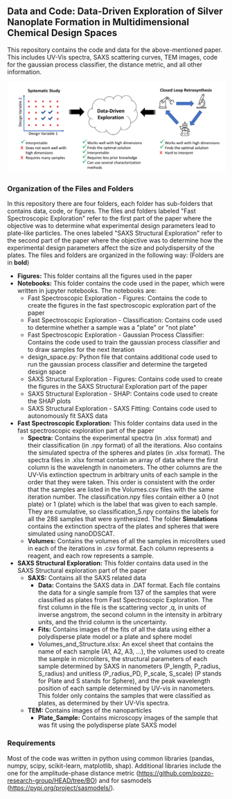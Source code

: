 ## Data and Code: Data-Driven Exploration of Silver Nanoplate Formation in Multidimensional Chemical Design Spaces

This repository contains the code and data for the above-mentioned paper. This includes UV-Vis spectra, SAXS scattering curves, TEM images, code for the gaussian process classifier, the distance metric, and all other information. 

<p align="center">
  <img src= "Figures/TOC_Image.PNG" width = "700" />
</p>

### Organization of the Files and Folders
In this repository there are four folders, each folder has sub-folders that contains data, code, or figures. The files and folders labeled "Fast Spectroscopic Exploration" refer to the first part of the paper where the objective was to determine what experimental design parameters lead to plate-like particles. The ones labeled "SAXS Structural Exploration" refer to the second part of the paper where the objective was to determine how the experimental design parameters affect the size and polydispersity of the plates. The files and folders are organized in the following way: (Folders are in **bold**)

- **Figures:** This folder contains all the figures used in the paper
- **Notebooks:** This folder contains the code used in the paper, which were written in jupyter notebooks. The notebooks are:
  - Fast Spectroscopic Exploration - Figures: Contains the code to create the figures in the fast spectroscopic exploration part of the paper
  - Fast Spectroscopic Exploration - Classification: Contains code used to determine whether a sample was a "plate" or "not plate"
  - Fast Spectroscopic Exploration - Gaussian Process Classifier: Contains the code used to train the gaussian process classifier and to draw samples for the next iteration
  - design_space.py: Python file that contains additional code used to run the gaussian process classifier and determine the targeted design space
  - SAXS Structural Exploration - Figures: Contains code used to create the figures in the SAXS Structural Exploration part of the paper
  - SAXS Structural Exploration - SHAP: Contains code used to create the SHAP plots
  - SAXS Structural Exploration - SAXS Fitting: Contains code used to autonomously fit SAXS data 
- **Fast Spectroscopic Exploration:** This folder contains data used in the fast spectroscopic exploration part of the paper
  - **Spectra:** Contains the experimental spectra (in .xlsx format) and their classification (in .npy format) of all the iterations. Also contains the simulated spectra of the spheres and plates (in .xlsx format). The spectra files in .xlsx format contain an array of data where the first column is the wavelength in nanometers. The other columns are the UV-Vis extinction spectrum in arbitrary units of each sample in the order that they were taken. This order is consistent with the order that the samples are listed in the Volumes.csv files with the same iteration number. The classification.npy files contain either a 0 (not plate) or 1 (plate) which is the label that was given to each sample. They are cumulative, so classification_5.npy contains the labels for all the 288 samples that were synthesized. The folder **Simulations** contains the extinction spectra of the plates and spheres that were simulated using nanoDDSCAT. 
  - **Volumes:** Contains the volumes of all the samples in microliters used in each of the iterations in .csv format. Each column represents a reagent, and each row represents a sample.
- **SAXS Structural Exploration:** This folder contains data used in the SAXS Structural exploration part of the paper
  - **SAXS:** Contains all the SAXS related data 
    - **Data:** Contains the SAXS data in .DAT format. Each file contains the data for a single sample from 137 of the samples that were classified as plates from Fast Spectroscopic Exploration. The first column in the file is the scattering vector ,q, in units of inverse angstrom, the second column in the intensity in arbitrary units, and the thrid column is the uncertainty. 
    - **Fits:** Contains images of the fits of all the data using either a polydisperse plate model or a plate and sphere model
    - Volumes_and_Structure.xlsx: An excel sheet that contains the name of each sample (A1, A2, A3, ...), the volumes used to create the sample in microliters, the structural parameters of each sample determined by SAXS in nanometers (P_length, P_radius, S_radius) and unitless (P_radius_PD, P_scale, S_scale) (P stands for Plate and S stands for Sphere), and the peak wavelength position of each sample determined by UV-vis in nanometers. This folder only contains the samples that were classified as plates, as determined by their UV-Vis spectra. 
  - **TEM:** Contains images of the nanoparticles
    - **Plate_Sample:** Contains microscopy images of the sample that was fit using the polydisperse plate SAXS model


### Requirements
Most of the code was written in python using common libraries (pandas, numpy, scipy, scikit-learn, matplotlib, shap). Additional libraries include the one for the amplitude-phase distance metric (https://github.com/pozzo-research-group/HEAD/tree/BO) and for sasmodels (https://pypi.org/project/sasmodels/).
